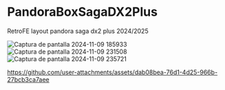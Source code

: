 # PandoraBoxSagaDX2Plus
 RetroFE layout pandora saga dx2 plus 2024/2025
 
![Captura de pantalla 2024-11-09 185933](https://github.com/user-attachments/assets/20e4603a-dcf6-4ba2-84e7-6c9e7eadcf0a)
![Captura de pantalla 2024-11-09 231508](https://github.com/user-attachments/assets/6b33a46a-926d-4fdf-b600-e1d188efabae)
![Captura de pantalla 2024-11-09 235721](https://github.com/user-attachments/assets/665f51ab-d407-46fc-bf89-5cf048ca1906)


https://github.com/user-attachments/assets/dab08bea-76d1-4d25-966b-27bcb3ca7aee
